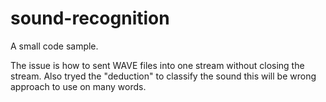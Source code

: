 # sound-recognition

A small code sample.

The issue is how to sent WAVE files into one stream without closing the stream.
Also tryed the "deduction" to classify the sound this will be wrong approach to use on many words.
